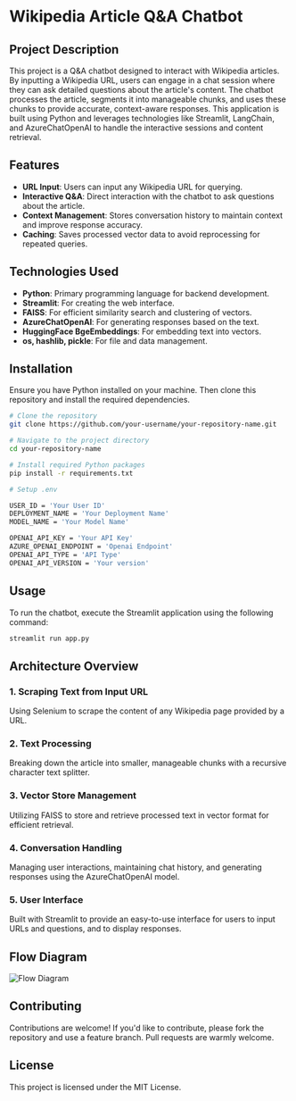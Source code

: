 # Wikipedia Article Q&A Chatbot

## Project Description
This project is a Q&A chatbot designed to interact with Wikipedia articles. By inputting a Wikipedia URL, users can engage in a chat session where they can ask detailed questions about the article's content. The chatbot processes the article, segments it into manageable chunks, and uses these chunks to provide accurate, context-aware responses. This application is built using Python and leverages technologies like Streamlit, LangChain, and AzureChatOpenAI to handle the interactive sessions and content retrieval.

## Features
- **URL Input**: Users can input any Wikipedia URL for querying.
- **Interactive Q&A**: Direct interaction with the chatbot to ask questions about the article.
- **Context Management**: Stores conversation history to maintain context and improve response accuracy.
- **Caching**: Saves processed vector data to avoid reprocessing for repeated queries.

## Technologies Used
- **Python**: Primary programming language for backend development.
- **Streamlit**: For creating the web interface.
- **FAISS**: For efficient similarity search and clustering of vectors.
- **AzureChatOpenAI**: For generating responses based on the text.
- **HuggingFace BgeEmbeddings**: For embedding text into vectors.
- **os, hashlib, pickle**: For file and data management.

## Installation
Ensure you have Python installed on your machine. Then clone this repository and install the required dependencies.

```bash
# Clone the repository
git clone https://github.com/your-username/your-repository-name.git

# Navigate to the project directory
cd your-repository-name

# Install required Python packages
pip install -r requirements.txt
```

```bash
# Setup .env

USER_ID = 'Your User ID'
DEPLOYMENT_NAME = 'Your Deployment Name'
MODEL_NAME = 'Your Model Name'

OPENAI_API_KEY = 'Your API Key'
AZURE_OPENAI_ENDPOINT = 'Openai Endpoint'
OPENAI_API_TYPE = 'API Type'
OPENAI_API_VERSION = 'Your version'
```

## Usage
To run the chatbot, execute the Streamlit application using the following command:

```bash
streamlit run app.py
```

## Architecture Overview
### 1. Scraping Text from Input URL
Using Selenium to scrape the content of any Wikipedia page provided by a URL.

### 2. Text Processing
Breaking down the article into smaller, manageable chunks with a recursive character text splitter.

### 3. Vector Store Management
Utilizing FAISS to store and retrieve processed text in vector format for efficient retrieval.

### 4. Conversation Handling
Managing user interactions, maintaining chat history, and generating responses using the AzureChatOpenAI model.

### 5. User Interface
Built with Streamlit to provide an easy-to-use interface for users to input URLs and questions, and to display responses.

## Flow Diagram
![Flow Diagram](https://github.com/ShreeramKumawatShorthillsAI/Evaluation-Code-Assignment/blob/shreeram/templates/flowchart.png)

## Contributing
Contributions are welcome! If you'd like to contribute, please fork the repository and use a feature branch. Pull requests are warmly welcome.

## License
This project is licensed under the MIT License.
